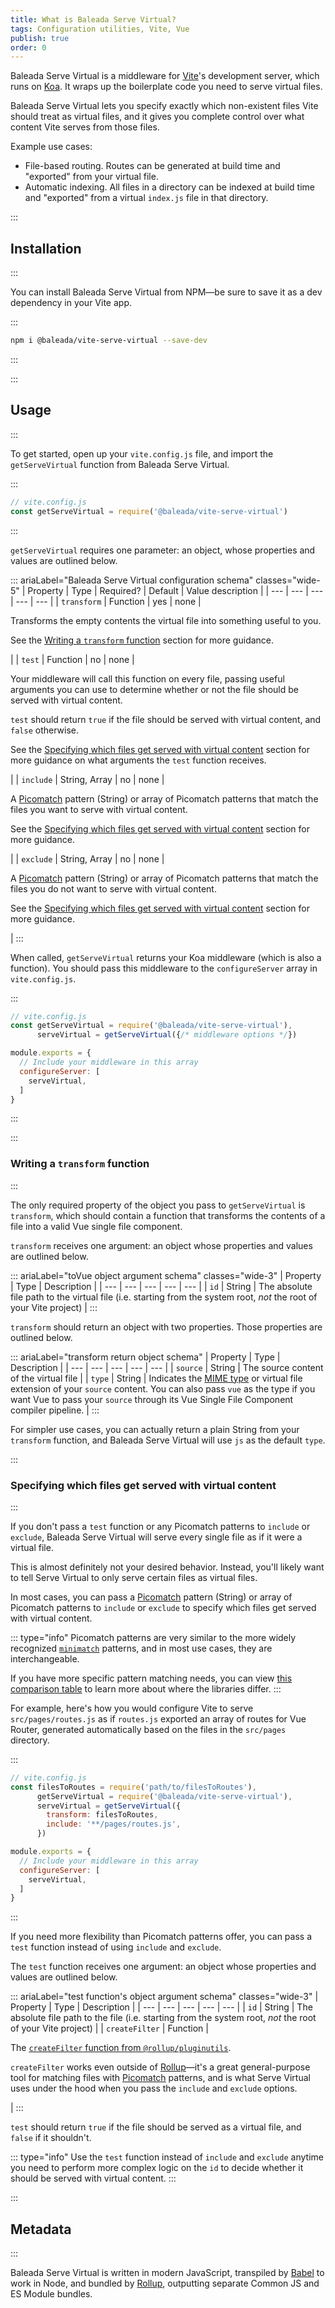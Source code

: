 ```yaml
---
title: What is Baleada Serve Virtual?
tags: Configuration utilities, Vite, Vue
publish: true
order: 0
---
```


Baleada Serve Virtual is a middleware for [Vite](https://github.com/vuejs/vite)'s development server, which runs on [Koa]([Koa](https://koajs.com/)). It wraps up the boilerplate code you need to serve virtual files.

Baleada Serve Virtual lets you specify exactly which non-existent files Vite should treat as virtual files, and it gives you complete control over what content Vite serves from those files.

Example use cases:
- File-based routing. Routes can be generated at build time and "exported" from your virtual file.
- Automatic indexing. All files in a directory can be indexed at build time and "exported" from a virtual `index.js` file in that directory.


:::
## Installation
:::

You can install Baleada Serve Virtual from NPM—be sure to save it as a dev dependency in your Vite app.

:::
```bash
npm i @baleada/vite-serve-virtual --save-dev
```
:::


:::
## Usage
:::

To get started, open up your `vite.config.js` file, and import the `getServeVirtual` function from Baleada Serve Virtual.

:::
```js
// vite.config.js
const getServeVirtual = require('@baleada/vite-serve-virtual')
```
:::

`getServeVirtual` requires one parameter: an object, whose properties and values are outlined below.

::: ariaLabel="Baleada Serve Virtual configuration schema" classes="wide-5"
| Property | Type | Required? | Default | Value description |
| --- | --- | --- | --- | --- |
| `transform` | Function | yes | none | <p>Transforms the empty contents the virtual file into something useful to you.</p><p>See the [Writing a `transform` function](#writing-a-transform-function) section for more guidance.</p> |
| `test` | Function | no | none | <p>Your middleware will call this function on every file, passing useful arguments you can use to determine whether or not the file should be served with virtual content.</p><p>`test` should return `true` if the file should be served with virtual content, and `false` otherwise.</p><p>See the [Specifying which files get served with virtual content](#specifying-which-files-get-served-with-virtual-content) section for more guidance on what arguments the `test` function receives.</p> |
| `include` | String, Array | no | none | <p>A [Picomatch](https://github.com/micromatch/picomatch#globbing-features) pattern (String) or array of Picomatch patterns that match the files you want to serve with virtual content.</p><p>See the [Specifying which files get served with virtual content](#specifying-which-files-get-served-with-virtual-content) section for more guidance.</p> |
| `exclude` | String, Array | no | none | <p>A [Picomatch](https://github.com/micromatch/picomatch#globbing-features) pattern (String) or array of Picomatch patterns that match the files you do not want to serve with virtual content.</p><p>See the [Specifying which files get served with virtual content](#specifying-which-files-get-served-with-virtual-content) section for more guidance.</p> |
:::

When called, `getServeVirtual` returns your Koa middleware (which is also a function). You should pass this middleware to the `configureServer` array in `vite.config.js`.

:::
```js
// vite.config.js
const getServeVirtual = require('@baleada/vite-serve-virtual'),
      serveVirtual = getServeVirtual({/* middleware options */})

module.exports = {
  // Include your middleware in this array
  configureServer: [
    serveVirtual,
  ]
}
```
:::


:::
### Writing a `transform` function
:::

The only required property of the object you pass to `getServeVirtual` is `transform`, which should contain a function that transforms the contents of a file into a valid Vue single file component.

`transform` receives one argument: an object whose properties and values are outlined below.

::: ariaLabel="toVue object argument schema" classes="wide-3"
| Property | Type | Description |
| --- | --- | --- | --- | --- |
| `id` | String | The absolute file path to the virtual file (i.e. starting from the system root, _not_ the root of your Vite project) |
:::

`transform` should return an object with two properties. Those properties are outlined below.

::: ariaLabel="transform return object schema"
| Property | Type | Description |
| --- | --- | --- | --- | --- |
| `source` | String | The source content of the virtual file |
| `type` | String | Indicates the [MIME type](https://developer.mozilla.org/en-US/docs/Web/HTTP/Basics_of_HTTP/MIME_types/Common_types) or virtual file extension of your `source` content. You can also pass `vue` as the type if you want Vue to pass your `source` through its Vue Single File Component compiler pipeline. |
:::

For simpler use cases, you can actually return a plain String from your `transform` function, and Baleada Serve Virtual will use `js` as the default `type`.


:::
### Specifying which files get served with virtual content
:::

If you don't pass a `test` function or any Picomatch patterns to `include` or `exclude`, Baleada Serve Virtual will serve every single file as if it were a virtual file.

This is almost definitely not your desired behavior. Instead, you'll likely want to tell Serve Virtual to only serve certain files as virtual files.

In most cases, you can pass a [Picomatch](https://github.com/micromatch/picomatch#globbing-features) pattern (String) or array of Picomatch patterns to `include` or `exclude` to specify which files get served with virtual content.

::: type="info"
Picomatch patterns are very similar to the more widely recognized [`minimatch`](https://github.com/isaacs/minimatch#readme) patterns, and in most use cases, they are interchangeable.

If you have more specific pattern matching needs, you can view [this comparison table](https://github.com/micromatch/picomatch#library-comparisons) to learn more about where the libraries differ.
:::

For example, here's how you would configure Vite to serve `src/pages/routes.js` as if `routes.js` exported an array of routes for Vue Router, generated automatically based on the files in the `src/pages` directory.

:::
```js
// vite.config.js
const filesToRoutes = require('path/to/filesToRoutes'),
      getServeVirtual = require('@baleada/vite-serve-virtual'),
      serveVirtual = getServeVirtual({
        transform: filesToRoutes,
        include: '**/pages/routes.js',
      })

module.exports = {
  // Include your middleware in this array
  configureServer: [
    serveVirtual,
  ]
}
```
:::

If you need more flexibility than Picomatch patterns offer, you can pass a `test` function instead of using `include` and `exclude`. 

The `test` function receives one argument: an object whose properties and values are outlined below.

::: ariaLabel="test function's object argument schema" classes="wide-3"
| Property | Type | Description |
| --- | --- | --- | --- | --- |
| `id` | String | The absolute file path to the file (i.e. starting from the system root, _not_ the root of your Vite project) |
| `createFilter` | Function | <p>The [`createFilter` function from `@rollup/pluginutils`](https://github.com/rollup/plugins/tree/master/packages/pluginutils#createfilter).</p><p>`createFilter` works even outside of [Rollup](https://rollupjs.org)—it's a great general-purpose tool for matching files with [Picomatch](https://github.com/micromatch/picomatch#globbing-features) patterns, and is what Serve Virtual uses under the hood when you pass the `include` and `exclude` options.</p> |
:::

`test` should return `true` if the file should be served as a virtual file, and `false` if it shouldn't.

::: type="info"
Use the `test` function instead of `include` and `exclude` anytime you need to perform more complex logic on the `id` to decide whether it should be served with virtual content.
:::


:::
## Metadata
:::

Baleada Serve Virtual is written in modern JavaScript, transpiled by [Babel](https://babeljs.io) to work in Node, and bundled by [Rollup](https://rollupjs.org), outputting separate Common JS and ES Module bundles.
